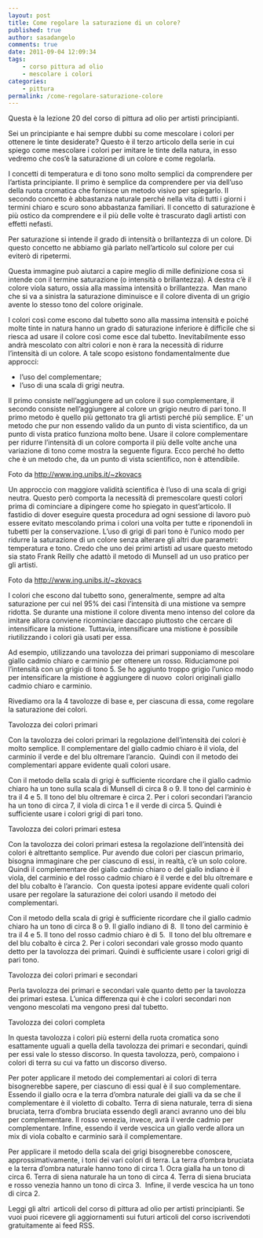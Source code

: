 ```yaml
---
layout: post
title: Come regolare la saturazione di un colore?
published: true
author: sasadangelo
comments: true
date: 2011-09-04 12:09:34
tags:
    - corso pittura ad olio
    - mescolare i colori
categories:
    - pittura
permalink: /come-regolare-saturazione-colore
---
```


  



  Questa è la lezione 20 del corso di pittura ad olio per artisti principianti.



  Sei un principiante e hai sempre dubbi su come mescolare i colori per ottenere le tinte desiderate? Questo è il terzo articolo della serie in cui spiego come mescolare i colori per imitare le tinte della natura, in esso vedremo che cos&#8217;è la saturazione di un colore e come regolarla.



  I concetti di temperatura e di tono sono molto semplici da comprendere per l&#8217;artista principiante. Il primo è semplice da comprendere per via dell&#8217;uso della ruota cromatica che fornisce un metodo visivo per spiegarlo. Il secondo concetto è abbastanza naturale perché nella vita di tutti i giorni i termini chiaro e scuro sono abbastanza familiari. Il concetto di saturazione è più ostico da comprendere e il più delle volte è trascurato dagli artisti con effetti nefasti.



  Per saturazione si intende il grado di intensità o brillantezza di un colore. Di questo concetto ne abbiamo già parlato nell&#8217;articolo sul colore per cui eviterò di ripetermi.



  Questa immagine può aiutarci a capire meglio di mille definizione cosa si intende con il termine saturazione (o intensità o brillantezza). A destra c&#8217;è il colore viola saturo, ossia alla massima intensità o brillantezza.  Man mano che si va a sinistra la saturazione diminuisce e il colore diventa di un grigio avente lo stesso tono del colore originale.





  I colori così come escono dal tubetto sono alla massima intensità e poiché molte tinte in natura hanno un grado di saturazione inferiore è difficile che si riesca ad usare il colore così come esce dal tubetto. Inevitabilmente esso andrà mescolato con altri colori e non è rara la necessità di ridurre l&#8217;intensità di un colore. A tale scopo esistono fondamentalmente due approcci:


  * l&#8217;uso del complementare;
  * l&#8217;uso di una scala di grigi neutra.


  Il primo consiste nell&#8217;aggiungere ad un colore il suo complementare, il secondo consiste nell&#8217;aggiungere al colore un grigio neutro di pari tono. Il primo metodo è quello più gettonato tra gli artisti perché più semplice. E&#8217; un metodo che pur non essendo valido da un punto di vista scientifico, da un punto di vista pratico funziona molto bene. Usare il colore complementare per ridurre l&#8217;intensità di un colore comporta il più delle volte anche una variazione di tono come mostra la seguente figura. Ecco perché ho detto che è un metodo che, da un punto di vista scientifico, non è attendibile.



  



  Foto da http://www.ing.unibs.it/~zkovacs



  Un approccio con maggiore validità scientifica è l&#8217;uso di una scala di grigi neutra. Questo però comporta la necessità di premescolare questi colori prima di cominciare a dipingere come ho spiegato in quest&#8217;articolo. Il fastidio di dover eseguire questa procedura ad ogni sessione di lavoro può essere evitato mescolando prima i colori una volta per tutte e riponendoli in tubetti per la conservazione. L&#8217;uso di grigi di pari tono è l&#8217;unico modo per ridurre la saturazione di un colore senza alterare gli altri due parametri: temperatura e tono. Credo che uno dei primi artisti ad usare questo metodo sia stato Frank Reilly che adattò il metodo di Munsell ad un uso pratico per gli artisti.



  



  Foto da http://www.ing.unibs.it/~zkovacs



  I colori che escono dal tubetto sono, generalmente, sempre ad alta saturazione per cui nel 95% dei casi l&#8217;intensità di una mistione va sempre ridotta. Se durante una mistione il colore diventa meno intenso del colore da imitare allora conviene ricominciare daccapo piuttosto che cercare di intensificare la mistione. Tuttavia, intensificare una mistione è possibile riutilizzando i colori già usati per essa.



  Ad esempio, utilizzando una tavolozza dei primari supponiamo di mescolare giallo cadmio chiaro e carminio per ottenere un rosso. Riduciamone poi l&#8217;intensità con un grigio di tono 5. Se ho aggiunto troppo grigio l&#8217;unico modo per intensificare la mistione è aggiungere di nuovo  colori originali giallo cadmio chiaro e carminio.



  Rivediamo ora la 4 tavolozze di base e, per ciascuna di essa, come regolare la saturazione dei colori.



  Tavolozza dei colori primari



  Con la tavolozza dei colori primari la regolazione dell&#8217;intensità dei colori è molto semplice. Il complementare del giallo cadmio chiaro è il viola, del carminio il verde e del blu oltremare l&#8217;arancio.  Quindi con il metodo dei complementari appare evidente quali colori usare.



  



  Con il metodo della scala di grigi è sufficiente ricordare che il giallo cadmio chiaro ha un tono sulla scala di Munsell di circa 8 o 9. Il tono del carminio è tra il 4 e 5. Il tono del blu oltremare è circa 2. Per i colori secondari l&#8217;arancio ha un tono di circa 7, il viola di circa 1 e il verde di circa 5. Quindi è sufficiente usare i colori grigi di pari tono.



  Tavolozza dei colori primari estesa



  Con la tavolozza dei colori primari estesa la regolazione dell&#8217;intensità dei colori è altrettanto semplice. Pur avendo due colori per ciascun primario, bisogna immaginare che per ciascuno di essi, in realtà, c&#8217;è un solo colore. Quindi il complementare del giallo cadmio chiaro o del giallo indiano è il viola, del carminio e del rosso cadmio chiaro è il verde e del blu oltremare e del blu cobalto è l&#8217;arancio.  Con questa ipotesi appare evidente quali colori usare per regolare la saturazione dei colori usando il metodo dei complementari.



  



  Con il metodo della scala di grigi è sufficiente ricordare che il giallo cadmio chiaro ha un tono di circa 8 o 9. Il giallo indiano di 8.  Il tono del carminio è tra il 4 e 5. Il tono del rosso cadmio chiaro è di 5.  Il tono del blu oltremare e del blu cobalto è circa 2. Per i colori secondari vale grosso modo quanto detto per la tavolozza dei primari. Quindi è sufficiente usare i colori grigi di pari tono.



  Tavolozza dei colori primari e secondari



  Perla tavolozza dei primari e secondari vale quanto detto per la tavolozza dei primari estesa. L&#8217;unica differenza qui è che i colori secondari non vengono mescolati ma vengono presi dal tubetto.



  



  Tavolozza dei colori completa



  In questa tavolozza i colori più esterni della ruota cromatica sono esattamente uguali a quella della tavolozza dei primari e secondari, quindi per essi vale lo stesso discorso. In questa tavolozza, però, compaiono i colori di terra su cui va fatto un discorso diverso.



  



  Per poter applicare il metodo dei complementari ai colori di terra bisognerebbe sapere, per ciascuno di essi qual è il suo complementare. Essendo il giallo ocra e la terra d&#8217;ombra naturale dei gialli va da se che il complementare è il violetto di cobalto. Terra di siena naturale, terra di siena bruciata, terra d&#8217;ombra bruciata essendo degli aranci avranno uno dei blu per complementare. Il rosso venezia, invece, avrà il verde cadmio per complementare. Infine, essendo il verde vescica un giallo verde allora un mix di viola cobalto e carminio sarà il complementare.



  Per applicare il metodo della scala dei grigi bisognerebbe conoscere, approssimativamente, i toni dei vari colori di terra. La terra d&#8217;ombra bruciata e la terra d&#8217;ombra naturale hanno tono di circa 1. Ocra gialla ha un tono di circa 6. Terra di siena naturale ha un tono di circa 4. Terra di siena bruciata e rosso venezia hanno un tono di circa 3.  Infine, il verde vescica ha un tono di circa 2.



  Leggi gli altri  articoli del corso di pittura ad olio per artisti principianti. Se vuoi puoi ricevere gli aggiornamenti sui futuri articoli del corso iscrivendoti gratuitamente ai feed RSS.
